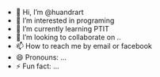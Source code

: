 - 👋 Hi, I’m @huandrart
- 👀 I’m interested in programing
- 🌱 I’m currently learning PTIT
- 💞️ I’m looking to collaborate on ..
- 📫 How to reach me by email or facebook
- 😄 Pronouns: ...
- ⚡ Fun fact: ...

<!---
huandrart/huandrart is a ✨ special ✨ repository because its `README.md` (this file) appears on your GitHub profile.
You can click the Preview link to take a look at your changes.
--->

